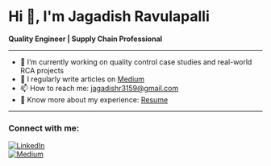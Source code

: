 # Hi 👋, I'm Jagadish Ravulapalli  
**Quality Engineer | Supply Chain Professional**

---

- 🔭 I’m currently working on quality control case studies and real-world RCA projects  
- 📝 I regularly write articles on [Medium](https://medium.com/@jagadishr2022)  
- 📫 How to reach me: jagadishr3159@gmail.com  
- 📄 Know more about my experience: [Resume](https://github.com/jagadishr3105)  

---

### Connect with me:

[![LinkedIn](https://img.shields.io/badge/LinkedIn-blue?style=for-the-badge&logo=linkedin&logoColor=white)](https://www.linkedin.com/in/jagadish-ravulapalli/)  
[![Medium](https://img.shields.io/badge/Medium-12100E?style=for-the-badge&logo=medium&logoColor=white)](https://medium.com/@jagadishr2022)
